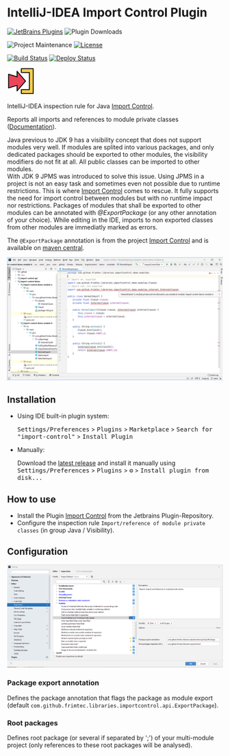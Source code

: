 # IntelliJ-IDEA Import Control Plugin 
[![JetBrains Plugins][jetbrains-plugin-release-shield]][jetbrains-plugin]
![Plugin Downloads][jetbrains-plugin-download-shield]

![Project Maintenance][maintenance-shield]
[![License][license-shield]][license]

[![Build Status][build-status-shield]][build-status]
[![Deploy Status][deploy-status-shield]][deploy-status]

![Icon](images/icon.png)

<!-- Plugin description -->
IntelliJ-IDEA inspection rule for Java [Import Control][import-control-readme].

Reports all imports and references to module private classes ([Documentation][import-control-plugin-readme]).

Java previous to JDK 9 has a visibility concept that does not support modules very well.
If modules are splited into various packages, and only dedicated packages should be exported to other modules, the visibility modifiers do not fit at all. All public classes can be imported to other modules.<br>
With JDK 9 JPMS was introduced to solve this issue. Using JPMS in a project is not an easy task and sometimes even not possible due to runtime restrictions.
This is where [Import Control][import-control-readme] comes to rescue. It fully supports the need for import control between modules but with no runtime impact nor restrictions.
Packages of modules that shall be exported to other modules can be annotated with _@ExportPackage_ (or any other annotation of your choice). While editing in the IDE, imports to non exported classes from other modules are immediatly marked as errors.</p>

The ```@ExportPackage``` annotation is from the project [Import Control][import-control] and is available on [maven central][maven-central-import-control-api].
<!-- Plugin description end -->

![Icon](images/errors.png)

## Installation

- Using IDE built-in plugin system:

  <kbd>Settings/Preferences</kbd> > <kbd>Plugins</kbd> > <kbd>Marketplace</kbd> > <kbd>Search for "import-control"</kbd> >
  <kbd>Install Plugin</kbd>

- Manually:

  Download the [latest release][latest-release] and install it manually using
  <kbd>Settings/Preferences</kbd> > <kbd>Plugins</kbd> > <kbd>⚙</kbd> > <kbd>Install plugin from disk...</kbd>

## How to use
* Install the Plugin [Import Control][jetbrains-plugin] from the Jetbrains Plugin-Repository.
* Configure the inspection rule ```Import/reference of module private classes``` (in group Java / Visibility).

## Configuration 
![Icon](images/settings.png)
### Package export annotation
Defines the package annotation that flags the package as module export (default ```com.github.frimtec.libraries.importcontrol.api.ExportPackage```).

### Root packages
Defines root package (or several if separated by ';') of your multi-module project (only references to these root packages will be analysed). 


[license-shield]: https://img.shields.io/github/license/frimtec/idea-import-control-plugin.svg
[license]: https://opensource.org/licenses/Apache-2.0
[maintenance-shield]: https://img.shields.io/maintenance/yes/2025.svg
[build-status-shield]: https://github.com/frimtec/idea-import-control-plugin/workflows/Build/badge.svg
[build-status]: https://github.com/frimtec/idea-import-control-plugin/actions?query=workflow%3ABuild
[deploy-status-shield]: https://github.com/frimtec/idea-import-control-plugin/actions/workflows/release.yml/badge.svg
[deploy-status]: https://github.com/frimtec/idea-import-control-plugin/actions/workflows/release.yml
[jetbrains-plugin-release-shield]: https://img.shields.io/jetbrains/plugin/v/15308 
[jetbrains-plugin-download-shield]: https://img.shields.io/jetbrains/plugin/d/15308
[jetbrains-plugin]: https://plugins.jetbrains.com/plugin/15308-import-control
[import-control-plugin-readme]: https://github.com/frimtec/idea-import-control-plugin/blob/main/README.md
[import-control-readme]: https://github.com/frimtec/import-control/blob/main/README.md
[import-control]: https://github.com/frimtec/import-control
[maven-central-import-control-api]: https://search.maven.org/artifact/com.github.frimtec/import-control-api
[latest-release]: https://github.com/frimtec/idea-import-control-plugin/releases/latest